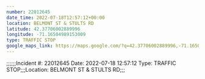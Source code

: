 ```yaml
---
number: 22012645
date_time: 2022-07-18T12:57:12+00:00
location: BELMONT ST & STULTS RD
latitude: 42.37706002889996
longitude: -71.16504989153009
type: TRAFFIC STOP
google_maps_link: https://maps.google.com/?q=42.37706002889996,-71.16504989153009
---
```


;;;;;;Incident #: 22012645  Date: 2022-07-18 12:57:12   Type: TRAFFIC STOP;;;Location: BELMONT ST & STULTS RD;;;
